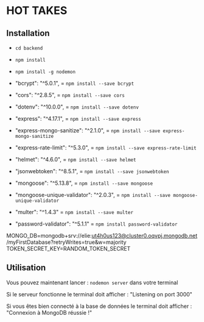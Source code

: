 # HOT TAKES #

## Installation ##


- `cd backend`

- `npm install`


- `npm install -g nodemon`


- "bcrypt": "^5.0.1", = `npm install --save bcrypt`
- "cors": "^2.8.5", = `npm install --save cors`
- "dotenv": "^10.0.0", = `npm install --save dotenv`
- "express": "^4.17.1", = `npm install --save express`
- "express-mongo-sanitize": "^2.1.0", = `npm install --save express-mongo-sanitize`
- "express-rate-limit": "^5.3.0", = `npm install --save express-rate-limit`
- "helmet": "^4.6.0", = `npm install --save helmet`
- "jsonwebtoken": "^8.5.1", = `npm install --save jsonwebtoken`
- "mongoose": "^5.13.8", = `npm install --save mongoose`
- "mongoose-unique-validator": "^2.0.3", = `npm install --save mongoose-unique-validator`
- "multer": "^1.4.3" = `npm install --save multer`
- "password-validator": "^5.1.1" = `npm install password-validator`


MONGO_DB=mongodb+srv://elie:ut4h0us123@cluster0.oqvpj.mongodb.net/myFirstDatabase?retryWrites=true&w=majority
TOKEN_SECRET_KEY=RANDOM_TOKEN_SECRET



## Utilisation ##

Vous pouvez maintenant lancer : `nodemon server` dans votre terminal

Si le serveur fonctionne le terminal doit afficher : 
"Listening on port 3000"

Si vous êtes bien connecté à la base de données le terminal doit afficher : 
"Connexion à MongoDB réussie !"




